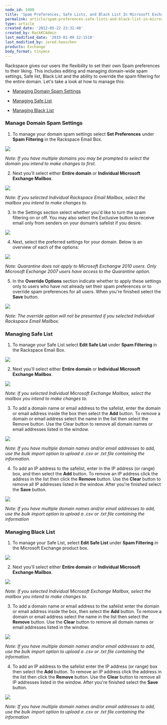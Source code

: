 ```yaml
---
node_id: 1400
title: 'Spam Preferences, Safe Lists, and Black List In Microsoft Exchange'
permalink: article/spam-preferences-safe-lists-and-black-list-in-microsoft-exchange
type: article
created_date: '2012-05-22 23:31:48'
created_by: RackKCAdmin
last_modified_date: '2015-01-09 22:1510'
last_modified_by: jered.heeschen
products: Exchange
body_format: tinymce
---
```


Rackspace gives our users the flexibility to set their own Spam
preferences to their liking. This includes editing and managing
domain-wide spam settings, Safe list, Black List and the ability to
override the spam filtering for the entire domain. Let's take a look at
how to manage this: 

-   [Managing Domain Spam Settings](#ManageDomain)

-   [Managing Safe List](#SafeList)

-   [Managing Black List](#Blacklist)

### Manage Domain Spam Settings

1. To manage your domain spam settings select **Set Preferences** under
**Spam Filtering** in the Rackspace Email Box.

![](http://c15043053.r53.cf2.rackcdn.com/SpamHex.png)

*Note: If you have multiple domains you may be prompted to select the
domain you intend to make changes to first.*

2. Next you'll select either **Entire domain** or **Individual
Microsoft Exchange Mailbox**.

![](http://c15043053.r53.cf2.rackcdn.com/SpamHexDos.png)

*Note: If you selected Individual Rackspace Email Mailbox, select the
mailbox you intend to make changes to.*

3. In the Settings section select whether you'd like to turn the spam
filtering on or off. You may also select the Exclusive button to receive
email only from senders on your domain&rsquo;s safelist if you desire.

![](http://c15043053.r53.cf2.rackcdn.com/SpamHex6.png)

4. Next, select the preferred settings for your domain. Below is an
overview of each of the options:

![](http://c15043053.r53.cf2.rackcdn.com/SpamHex3.png)

*Note: Quarantine does not apply to Microsoft Exchangw 2010 users. Only
Microsoft Exchange 2007 users have access to the Quarantine option.*

5. In the **Override Options** section indicate whether to apply these
settings only to users who have not already set their spam preferences
or to override spam preferences for all users. When you're finished
select the **Save** button.

![](http://c15043053.r53.cf2.rackcdn.com/OverrideOptions.png)

*Note: The override option will not be presented if you selected
Individual Rackspace Email Mailbox.*

### Managing Safe List

1. To manage your Safe List select **Edit Safe List** under **Spam
Filtering** in the Rackspace Email Box.

![](http://c15043053.r53.cf2.rackcdn.com/SpamHex5.png)

2. Next you'll select either **Entire domain** or **Individual
Microsoft Exchange Mailbox**.

![](http://c15043053.r53.cf2.rackcdn.com/SpamHexDos.png)

*Note: If you selected Individual Microsoft Exchange Mailbox, select the
mailbox you intend to make changes to.*

3. To add a domain name or email address to the safelist, enter the
domain or email address inside the box then select the **Add** button.
To remove a domain or email address select the name in the list then
select the Remove button. Use the Clear button to remove all domain
names or email addresses listed in the window.

![](http://c15043053.r53.cf2.rackcdn.com/EditSafeList3.png)

*Note: If you have multiple domain names and/or email addresses to add,
use the bulk import option to upload a .csv or .txt file containing the
information.* 

4. To add an IP address to the safelist, enter in the IP address (or
range) box, and then select the **Add** button. To remove an IP address
click the address in the list then click the **Remove** button. Use the
**Clear** button to remove all IP addresses listed in the window. After
you're finished select the **Save** button.

![](http://c15043053.r53.cf2.rackcdn.com/EditSafeList4.png)

*Note: If you have multiple domain names and/or email addresses to add,
use the bulk import option to upload a .csv or .txt file containing the
information*

### Managing Black List

1. To manage your Safe List, select **Edit Safe List** under **Spam
Filtering** in the Microsoft Exchange product box.

![](http://c15043053.r53.cf2.rackcdn.com/SpamHex4.png)

2. Next you'll select either **Entire domain** or **Individual
Microsoft Exchange Mailbox**.

![](http://c15043053.r53.cf2.rackcdn.com/SpamHexDos.png)

*Note: If you selected Individual Microsoft Exchange Mailbox, select the
mailbox you intend to make changes to.* 

3. To add a domain name or email address to the safelist enter the
domain or email address inside the box, then select the **Add** button.
To remove a domain or email address select the name in the list then
select the **Remove** button. Use the **Clear** button to remove all
domain names or email addresses listed in the window.

![](http://c15043053.r53.cf2.rackcdn.com/EditBlackList3.png)

*Note: If you have multiple domain names and/or email addresses to add,
use the bulk import option to upload a .csv or .txt file containing the
information.* 

4. To add an IP address to the safelist enter the IP address (or range)
box then select the **Add** button. To remove an IP address click the
address in the list then click the **Remove** button. Use
the **Clear** button to remove all IP addresses listed in the window.
After you're finished select the **Save** button.

![](http://c15043053.r53.cf2.rackcdn.com/EditBlackList4.png)

*Note: If you have multiple domain names and/or email addresses to add,
use the bulk import option to upload a .csv or .txt file containing the
information*

